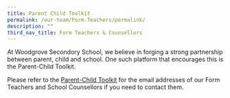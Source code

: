 ```yaml
---
title: Parent Child Toolkit
permalink: /our-team/Form-Teachers/permalink/
description: ""
third_nav_title: Form Teachers & Counsellors
---
```

At Woodgrove Secondory School, we believe in forging a strong partnership between parent, child and school. One such platform that encourages this is the Parent-Child Toolkit. 

Please refer to the [Parent-Child Toolkit](https://sites.google.com/moe.edu.sg/parentssupportwithwoodgrovesec/home) for the email addresses of our Form Teachers and School Counsellors if you need to contact them.